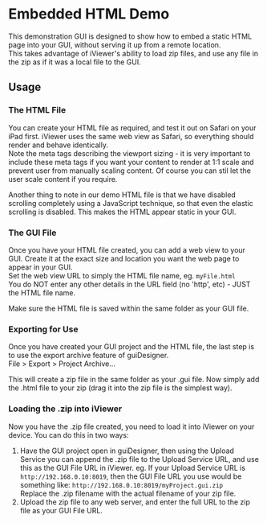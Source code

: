 # Embedded HTML Demo

This demonstration GUI is designed to show how to embed a static HTML page into your GUI, without serving it up from a remote location.  
This takes advantage of iViewer's ability to load zip files, and use any file in the zip as if it was a local file to the GUI.

## Usage

### The HTML File
You can create your HTML file as required, and test it out on Safari on your iPad first. iViewer uses the same web view as Safari, so everything should render and behave identically.  
Note the meta tags describing the viewport sizing - it is very important to include these meta tags if you want your content to render at 1:1 scale and prevent user from manually scaling content.
Of course you can stil let the user scale content if you require.

Another thing to note in our demo HTML file is that we have disabled scrolling completely using a JavaScript technique, so that even the elastic scrolling is disabled. This makes the HTML appear static in your GUI.

### The GUI File
Once you have your HTML file created, you can add a web view to your GUI. Create it at the exact size and location you want the web page to appear in your GUI.  
Set the web view URL to simply the HTML file name, eg. `myFile.html`  
You do NOT enter any other details in the URL field (no 'http', etc) - JUST the HTML file name.

Make sure the HTML file is saved within the same folder as your GUI file.

### Exporting for Use
Once you have created your GUI project and the HTML file, the last step is to use the export archive feature of guiDesigner.  
File > Export > Project Archive...

This will create a zip file in the same folder as your .gui file. Now simply add the .html file to your zip (drag it into the zip file is the simplest way).

### Loading the .zip into iViewer
Now you have the .zip file created, you need to load it into iViewer on your device. You can do this in two ways:

1. Have the GUI project open in guiDesigner, then using the Upload Service you can append the .zip file to the Upload Service URL, and use this as the GUI File URL in iViewer.
	eg. If your Upload Service URL is `http://192.168.0.10:8019`, then the GUI File URL you use would be something like: `http://192.168.0.10:8019/myProject.gui.zip`  
	Replace the .zip filename with the actual filename of your zip file.
1. Upload the zip file to any web server, and enter the full URL to the zip file as your GUI File URL.